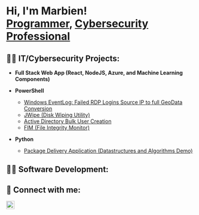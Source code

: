 <h1>Hi, I'm Marbien! <br/><a href="https://github.com/marbles4lifw">Programmer</a>, <a href="https://www.linkedin.com/in/marbien-jimeno-488933123/">Cybersecurity Professional</a></h1>

<h2>👨‍💻 IT/Cybersecurity Projects:</h2>

- <b>Full Stack Web App (React, NodeJS, Azure, and Machine Learning Components)</b>

- <b>PowerShell</b>
  - [Windows EventLog: Failed RDP Logins Source IP to full GeoData Conversion](https://github.com/joshmadakor1/Sentinel-Lab)
  - [JWipe (Disk Wiping Utility)](https://github.com/joshmadakor1/Jwipe.PowerShell)
  - [Active Directory Bulk User Creation](https://github.com/joshmadakor1/AD_PS)
  - [FIM (File Integrity Monitor)](https://github.com/joshmadakor1/PowerShell-Integrity-FIM)

- <b>Python</b>
  - [Package Delivery Application (Datastructures and Algorithms Demo)](https://github.com/joshmadakor1/Package-Delivery-Pathfinding-Algorithm)

<h2>👨‍💻 Software Development:</h2>

<h2> 🤳 Connect with me:</h2>

[<img align="left" alt="MarbienJimeno | LinkedIn" width="22px" src="https://cdn.jsdelivr.net/npm/simple-icons@v3/icons/linkedin.svg" />][linkedin]

[linkedin]: https://linkedin.com/in/joshmadakor
